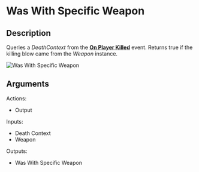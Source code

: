 # Was With Specific Weapon

## Description

Queries a _DeathContext_ from the [**On Player Killed**](on-player-killed.md) event. Returns true if the killing blow came from the _Weapon_ instance.

![Was With Specific Weapon](../../.gitbook/assets/images/scripting/events-players/waswithspecificweapon.png)

## Arguments

Actions:

- Output

Inputs:

- Death Context
- Weapon

Outputs:

- Was With Specific Weapon
